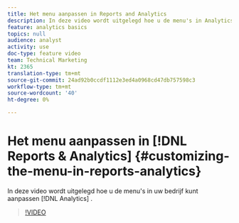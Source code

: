 ```yaml
---
title: Het menu aanpassen in Reports and Analytics
description: In deze video wordt uitgelegd hoe u de menu's in Analytics voor uw bedrijf kunt aanpassen.
feature: analytics basics
topics: null
audience: analyst
activity: use
doc-type: feature video
team: Technical Marketing
kt: 2365
translation-type: tm+mt
source-git-commit: 24ad92b0ccdf1112e3ed4a0968cd47db757598c3
workflow-type: tm+mt
source-wordcount: '40'
ht-degree: 0%

---
```



# Het menu aanpassen in [!DNL Reports & Analytics] {#customizing-the-menu-in-reports-analytics}

In deze video wordt uitgelegd hoe u de menu&#39;s in uw bedrijf kunt aanpassen [!DNL Analytics] .

>[!VIDEO](https://video.tv.adobe.com/v/25457/?quality=12)
